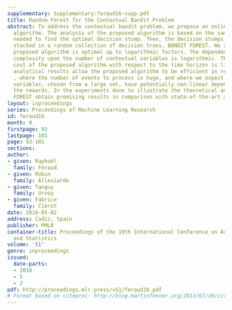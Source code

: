 ```yaml
---
supplementary: Supplementary:feraud16-supp.pdf
title: Random Forest for the Contextual Bandit Problem
abstract: To address the contextual bandit problem, we propose an online random forest
  algorithm. The analysis of the proposed algorithm is based on the sample complexity
  needed to find the optimal decision stump. Then, the decision stumps are recursively
  stacked in a random collection of decision trees, BANDIT FOREST. We show that the
  proposed algorithm is optimal up to logarithmic factors. The dependence of the sample
  complexity upon the number of contextual variables is logarithmic. The computational
  cost of the proposed algorithm with respect to the time horizon is linear. These
  analytical results allow the proposed algorithm to be efficient in real applications
  , where the number of events to process is huge, and where we expect that some contextual
  variables, chosen from a large set, have potentially non-linear dependencies with
  the rewards. In the experiments done to illustrate the theoretical analysis, BANDIT
  FOREST obtain promising results in comparison with state-of-the-art algorithms.
layout: inproceedings
series: Proceedings of Machine Learning Research
id: feraud16
month: 0
firstpage: 93
lastpage: 101
page: 93-101
sections: 
author:
- given: Raphaël
  family: Féraud
- given: Robin
  family: Allesiardo
- given: Tanguy
  family: Urvoy
- given: Fabrice
  family: Clérot
date: 2016-05-02
address: Cadiz, Spain
publisher: PMLR
container-title: Proceedings of the 19th International Conference on Artificial Intelligence
  and Statistics
volume: '51'
genre: inproceedings
issued:
  date-parts:
  - 2016
  - 5
  - 2
pdf: http://proceedings.mlr.press/v51/feraud16.pdf
# Format based on citeproc: http://blog.martinfenner.org/2013/07/30/citeproc-yaml-for-bibliographies/
---
```

